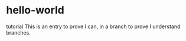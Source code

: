 # hello-world
tutorial
This is an entry to prove I can, in a branch to prove I understand branches.
